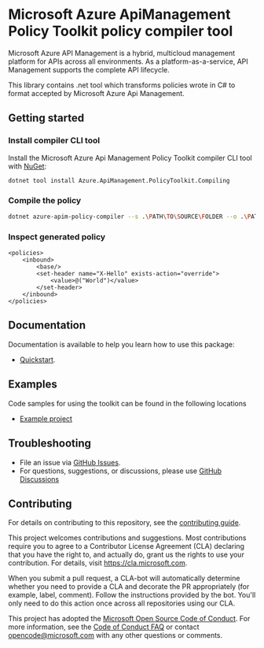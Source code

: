 # Microsoft Azure ApiManagement Policy Toolkit policy compiler tool

Microsoft Azure API Management is a hybrid, multicloud management platform for APIs across all environments. As a
platform-as-a-service, API Management supports the complete API lifecycle.

This library contains .net tool which transforms policies wrote in C# to format accepted by Microsoft Azure Api
Management.

## Getting started

### Install compiler CLI tool

Install the Microsoft Azure Api Management Policy Toolkit compiler CLI tool with [NuGet][nuget]:

```dotnetcli
dotnet tool install Azure.ApiManagement.PolicyToolkit.Compiling
```

### Compile the policy

```bash
dotnet azure-apim-policy-compiler --s .\PATH\TO\SOURCE\FOLDER --o .\PATH\TO\OUTPUT\FOLDER
```

### Inspect generated policy

```cshtml
<policies>
    <inbound>
        <base/>
        <set-header name="X-Hello" exists-action="override">
            <value>@("World")</value>
        </set-header>
    </inbound>
</policies>
```

## Documentation

Documentation is available to help you learn how to use this package:

- [Quickstart][qs].

## Examples

Code samples for using the toolkit can be found in the following locations

- [Example project][ep]

## Troubleshooting

- File an issue via [GitHub Issues][ghi].
- For questions, suggestions, or discussions, please use [GitHub Discussions][ghd]

## Contributing

For details on contributing to this repository, see the [contributing
guide][cg].

This project welcomes contributions and suggestions. Most contributions
require you to agree to a Contributor License Agreement (CLA) declaring
that you have the right to, and actually do, grant us the rights to use
your contribution. For details, visit <https://cla.microsoft.com>.

When you submit a pull request, a CLA-bot will automatically determine
whether you need to provide a CLA and decorate the PR appropriately
(for example, label, comment). Follow the instructions provided by the
bot. You'll only need to do this action once across all repositories
using our CLA.

This project has adopted the [Microsoft Open Source Code of Conduct][coc]. For
more information, see the [Code of Conduct FAQ][coc_faq] or contact
<opencode@microsoft.com> with any other questions or comments.

<!-- LINKS -->

[nuget]: https://www.nuget.org/

[qs]: https://github.com/Azure/azure-api-management-policy-toolkit/blob/main/docs/QuickStart.md

[ep]: https://github.com/Azure/azure-api-management-policy-toolkit/tree/main/example

[ghi]: https://github.com/Azure/azure-api-management-policy-toolkit/issues

[ghd]: https://github.com/Azure/azure-api-management-policy-toolkit/discussions

[cg]: https://github.com/Azure/azure-api-management-policy-toolkit/blob/main/CONTRIBUTING.md

[coc]: https://opensource.microsoft.com/codeofconduct/

[coc_faq]: https://opensource.microsoft.com/codeofconduct/faq/